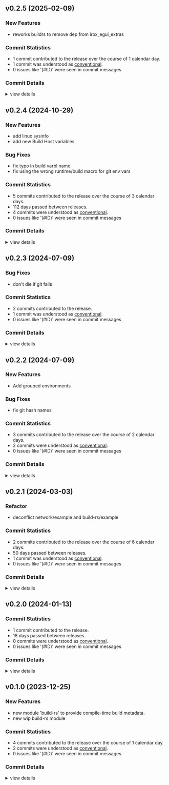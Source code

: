 

## v0.2.5 (2025-02-09)

### New Features

 - <csr-id-c419ac5c2c140c909341021143e94348d30799c7/> reworks buildrs to remove dep from irox_egui_extras

### Commit Statistics

<csr-read-only-do-not-edit/>

 - 1 commit contributed to the release over the course of 1 calendar day.
 - 1 commit was understood as [conventional](https://www.conventionalcommits.org).
 - 0 issues like '(#ID)' were seen in commit messages

### Commit Details

<csr-read-only-do-not-edit/>

<details><summary>view details</summary>

 * **Uncategorized**
    - Reworks buildrs to remove dep from irox_egui_extras ([`c419ac5`](https://github.com/spmadden/irox/commit/c419ac5c2c140c909341021143e94348d30799c7))
</details>

## v0.2.4 (2024-10-29)

### New Features

 - <csr-id-1c8e35227a0b025b2fa42eb2268d9eb43f2c7410/> add linux sysinfo
 - <csr-id-958387fb18f926d2d0c23bae0b89c297620ff185/> add new Build Host variables

### Bug Fixes

 - <csr-id-aaf72c79829324964936928b418cd5efc77b1892/> fix typo in build varbl name
 - <csr-id-d3f6efd4182fa4ce757f379af26ee8fc8ffb414b/> fix using the wrong runtime/build macro for git env vars

### Commit Statistics

<csr-read-only-do-not-edit/>

 - 5 commits contributed to the release over the course of 3 calendar days.
 - 112 days passed between releases.
 - 4 commits were understood as [conventional](https://www.conventionalcommits.org).
 - 0 issues like '(#ID)' were seen in commit messages

### Commit Details

<csr-read-only-do-not-edit/>

<details><summary>view details</summary>

 * **Uncategorized**
    - Release irox-build-rs v0.2.4 ([`2cebc8f`](https://github.com/spmadden/irox/commit/2cebc8fcb577c6e397a8ea0d5d69e76a0973d93c))
    - Fix typo in build varbl name ([`aaf72c7`](https://github.com/spmadden/irox/commit/aaf72c79829324964936928b418cd5efc77b1892))
    - Add linux sysinfo ([`1c8e352`](https://github.com/spmadden/irox/commit/1c8e35227a0b025b2fa42eb2268d9eb43f2c7410))
    - Add new Build Host variables ([`958387f`](https://github.com/spmadden/irox/commit/958387fb18f926d2d0c23bae0b89c297620ff185))
    - Fix using the wrong runtime/build macro for git env vars ([`d3f6efd`](https://github.com/spmadden/irox/commit/d3f6efd4182fa4ce757f379af26ee8fc8ffb414b))
</details>

## v0.2.3 (2024-07-09)

### Bug Fixes

 - <csr-id-4aa20cb7195857a495457abdc08e62d3b296edbd/> don't die if git fails

### Commit Statistics

<csr-read-only-do-not-edit/>

 - 2 commits contributed to the release.
 - 1 commit was understood as [conventional](https://www.conventionalcommits.org).
 - 0 issues like '(#ID)' were seen in commit messages

### Commit Details

<csr-read-only-do-not-edit/>

<details><summary>view details</summary>

 * **Uncategorized**
    - Release irox-build-rs v0.2.3 ([`d52d01e`](https://github.com/spmadden/irox/commit/d52d01e01e221aa172cec5d6dd4b35dda666e779))
    - Don't die if git fails ([`4aa20cb`](https://github.com/spmadden/irox/commit/4aa20cb7195857a495457abdc08e62d3b296edbd))
</details>

## v0.2.2 (2024-07-09)

### New Features

 - <csr-id-3d7a258a7e23858f81fb67b090995dde2a6518b7/> Add grouped environments

### Bug Fixes

 - <csr-id-5d771c5cec9d927d90cacdd699c7fa0df8797039/> fix git hash names

### Commit Statistics

<csr-read-only-do-not-edit/>

 - 3 commits contributed to the release over the course of 2 calendar days.
 - 2 commits were understood as [conventional](https://www.conventionalcommits.org).
 - 0 issues like '(#ID)' were seen in commit messages

### Commit Details

<csr-read-only-do-not-edit/>

<details><summary>view details</summary>

 * **Uncategorized**
    - Release irox-build-rs v0.2.2 ([`b303891`](https://github.com/spmadden/irox/commit/b3038910dcef79ddeb91806c971a835dff8ed93c))
    - Add grouped environments ([`3d7a258`](https://github.com/spmadden/irox/commit/3d7a258a7e23858f81fb67b090995dde2a6518b7))
    - Fix git hash names ([`5d771c5`](https://github.com/spmadden/irox/commit/5d771c5cec9d927d90cacdd699c7fa0df8797039))
</details>

## v0.2.1 (2024-03-03)

<csr-id-b95c39f94603a7c42353fe65114e95cf6a37a4bb/>

### Refactor

 - <csr-id-b95c39f94603a7c42353fe65114e95cf6a37a4bb/> deconflict network/example and build-rs/example

### Commit Statistics

<csr-read-only-do-not-edit/>

 - 2 commits contributed to the release over the course of 6 calendar days.
 - 50 days passed between releases.
 - 1 commit was understood as [conventional](https://www.conventionalcommits.org).
 - 0 issues like '(#ID)' were seen in commit messages

### Commit Details

<csr-read-only-do-not-edit/>

<details><summary>view details</summary>

 * **Uncategorized**
    - Release irox-build-rs v0.2.1 ([`24a273d`](https://github.com/spmadden/irox/commit/24a273d77621c031ada8771d7004b553c96beb73))
    - Deconflict network/example and build-rs/example ([`b95c39f`](https://github.com/spmadden/irox/commit/b95c39f94603a7c42353fe65114e95cf6a37a4bb))
</details>

## v0.2.0 (2024-01-13)

### Commit Statistics

<csr-read-only-do-not-edit/>

 - 1 commit contributed to the release.
 - 18 days passed between releases.
 - 0 commits were understood as [conventional](https://www.conventionalcommits.org).
 - 0 issues like '(#ID)' were seen in commit messages

### Commit Details

<csr-read-only-do-not-edit/>

<details><summary>view details</summary>

 * **Uncategorized**
    - Release irox-tools v0.5.0, safety bump 17 crates ([`a46e9e2`](https://github.com/spmadden/irox/commit/a46e9e2da699f6ccd3a85b660014f0e15e59c0d0))
</details>

## v0.1.0 (2023-12-25)

### New Features

 - <csr-id-72fa70c474e0b77806f5f7d5941b9076f162b55e/> new module 'build-rs' to provide compile-time build metadata.
 - <csr-id-6a22a45109c9f8ab27971c8919d693bd995f0a16/> new wip build-rs module

### Commit Statistics

<csr-read-only-do-not-edit/>

 - 4 commits contributed to the release over the course of 1 calendar day.
 - 2 commits were understood as [conventional](https://www.conventionalcommits.org).
 - 0 issues like '(#ID)' were seen in commit messages

### Commit Details

<csr-read-only-do-not-edit/>

<details><summary>view details</summary>

 * **Uncategorized**
    - Release irox-build-rs v0.1.0 ([`2c1cb3e`](https://github.com/spmadden/irox/commit/2c1cb3e5a9f7d9144842b7e4acacc8c2fcd34d7c))
    - Release irox-git-tools v0.1.0 ([`84812ab`](https://github.com/spmadden/irox/commit/84812ab385e3bae9a8b3f487ff9f503c99cbe8fa))
    - New module 'build-rs' to provide compile-time build metadata. ([`72fa70c`](https://github.com/spmadden/irox/commit/72fa70c474e0b77806f5f7d5941b9076f162b55e))
    - New wip build-rs module ([`6a22a45`](https://github.com/spmadden/irox/commit/6a22a45109c9f8ab27971c8919d693bd995f0a16))
</details>

